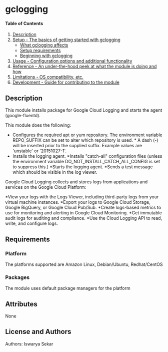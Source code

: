 # gclogging

#### Table of Contents

1. [Description](#description)
1. [Setup - The basics of getting started with gclogging](#setup)
    * [What gclogging affects](#what-gclogging-affects)
    * [Setup requirements](#setup-requirements)
    * [Beginning with gclogging](#beginning-with-gclogging)
1. [Usage - Configuration options and additional functionality](#usage)
1. [Reference - An under-the-hood peek at what the module is doing and how](#reference)
1. [Limitations - OS compatibility, etc.](#limitations)
1. [Development - Guide for contributing to the module](#development)

## Description

This module installs package for Google Cloud Logging and starts the agent (google-fluentd).

This module does the following:

   * Configures the required apt or yum repository. The environment variable REPO_SUFFIX can be set to alter which repository is used. * A dash (-) will be inserted prior to the supplied suffix. Example values are 'unstable' or '20151027-1'.
   * Installs the logging agent.
   *Installs "catch-all" configuration files (unless the environment variable DO_NOT_INSTALL_CATCH_ALL_CONFIG is set to suppress this.)
   *Starts the logging agent.
   *Sends a test message which should be visible in the log viewer.

Google Cloud Logging collects and stores logs from applications and services on the Google Cloud Platform:

   *View your logs with the Logs Viewer, including third-party logs from your virtual machine instances.
   *Export your logs to Google Cloud Storage, Google BigQuery, or Google Cloud Pub/Sub.
   *Create logs-based metrics to use for monitoring and alerting in Google Cloud Monitoring.
   *Get immutable audit logs for auditing and compliance.
   *Use the Cloud Logging API to read, write, and configure logs.

Requirements
------------

### Platform
The platforms supported are Amazon Linux, Debian/Ubuntu, Redhat/CentOS

### Packages
The module uses default package managers for the platform

Attributes
----------
None

License and Authors
-------------------
Authors: Iswarya Sekar
